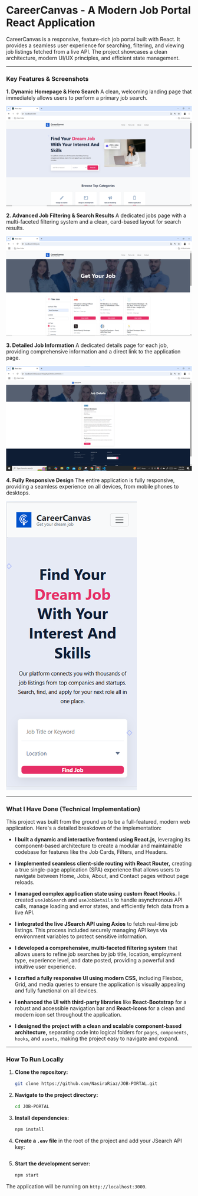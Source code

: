# CareerCanvas - A Modern Job Portal React Application

CareerCanvas is a responsive, feature-rich job portal built with React. It provides a seamless user experience for searching, filtering, and viewing job listings fetched from a live API. The project showcases a clean architecture, modern UI/UX principles, and efficient state management.

---

### Key Features & Screenshots

**1. Dynamic Homepage & Hero Search**
A clean, welcoming landing page that immediately allows users to perform a primary job search.

![Homepage Screenshot](project-showcase/screenshot-homepage.png)

**2. Advanced Job Filtering & Search Results**
A dedicated jobs page with a multi-faceted filtering system and a clean, card-based layout for search results.

![Jobs Page with Filters Applied](project-showcase/screenshot-jobs-filtered.png)

**3. Detailed Job Information**
A dedicated details page for each job, providing comprehensive information and a direct link to the application page.

![Job Details Screenshot](project-showcase/screenshot-job-details.png)

**4. Fully Responsive Design**
The entire application is fully responsive, providing a seamless experience on all devices, from mobile phones to desktops.

![Mobile Responsiveness Screenshot](project-showcase/screenshot-mobile-view.png)

---

### What I Have Done (Technical Implementation)

This project was built from the ground up to be a full-featured, modern web application. Here's a detailed breakdown of the implementation:

*   **I built a dynamic and interactive frontend using React.js,** leveraging its component-based architecture to create a modular and maintainable codebase for features like the Job Cards, Filters, and Headers.

*   **I implemented seamless client-side routing with React Router,** creating a true single-page application (SPA) experience that allows users to navigate between Home, Jobs, About, and Contact pages without page reloads.

*   **I managed complex application state using custom React Hooks.** I created `useJobSearch` and `useJobDetails` to handle asynchronous API calls, manage loading and error states, and efficiently fetch data from a live API.

*   **I integrated the live JSearch API using Axios** to fetch real-time job listings. This process included securely managing API keys via environment variables to protect sensitive information.

*   **I developed a comprehensive, multi-faceted filtering system** that allows users to refine job searches by job title, location, employment type, experience level, and date posted, providing a powerful and intuitive user experience.

*   **I crafted a fully responsive UI using modern CSS,** including Flexbox, Grid, and media queries to ensure the application is visually appealing and fully functional on all devices.

*   **I enhanced the UI with third-party libraries** like **React-Bootstrap** for a robust and accessible navigation bar and **React-Icons** for a clean and modern icon set throughout the application.

*   **I designed the project with a clean and scalable component-based architecture,** separating code into logical folders for `pages`, `components`, `hooks`, and `assets`, making the project easy to navigate and expand.

---

### How To Run Locally

1.  **Clone the repository:**
    ```sh
    git clone https://github.com/NasiraRiaz/JOB-PORTAL.git
    ```
2.  **Navigate to the project directory:**
    ```sh
    cd JOB-PORTAL
    ```
3.  **Install dependencies:**
    ```sh
    npm install
    ```
4.  **Create a `.env` file** in the root of the project and add your JSearch API key:
    ```    REACT_APP_JSEARCH_API_KEY=your_api_key_here
    ```
5.  **Start the development server:**
    ```sh
    npm start
    ```

The application will be running on `http://localhost:3000`.
